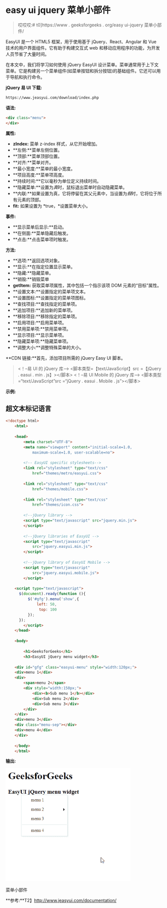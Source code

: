 # easy ui jquery 菜单小部件

> 哎哎哎:# t0]https://www . geeksforgeeks . org/easy ui-jquery 菜单小部件/

EasyUI 是一个 HTML5 框架，用于使用基于 jQuery、React、Angular 和 Vue 技术的用户界面组件。它有助于构建交互式 web 和移动应用程序的功能，为开发人员节省了大量时间。

在本文中，我们将学习如何使用 jQuery EasyUI 设计菜单。菜单通常用于上下文菜单。它是构建另一个菜单组件(如菜单按钮和拆分按钮)的基础组件。它还可以用于导航和执行命令。

**jQuery 易 UI 下载:**

```html
https://www.jeasyui.com/download/index.php
```

**语法:**

```html
<div class="menu">
</div>
```

**属性:**

*   **zIndex:** 菜单 z-index 样式，从它开始增加。
*   **左侧:**菜单左侧位置。
*   **顶部:**菜单顶部位置。
*   **对齐:**菜单对齐。
*   **最小宽度:**菜单的最小宽度。
*   **项目高度:**菜单项高度。
*   **持续时间:**它以毫秒为单位定义持续时间。
*   **隐藏菜单:**设置为*真*时，鼠标退出菜单时自动隐藏菜单。
*   **内联:**如果设置为真，它将停留在其父元素中，当设置为*假*时，它将位于所有元素的顶部。
*   **fit:** 如果设置为 *true，*设置菜单大小。

**事件:**

*   **显示菜单后显示:**启动。
*   **在侧面:**菜单隐藏后触发。
*   **点击:**点击菜单项时触发。

**方法:**

*   **选项:**返回选项对象。
*   **显示:**在指定位置显示菜单。
*   **隐藏:**隐藏菜单。
*   **销毁:**销毁菜单
*   **getItem:** 获取菜单项属性，其中包括一个指示该项 DOM 元素的“目标”属性。
*   **设置文本:**设置指定的菜单项文本。
*   **设置图标:**设置指定的菜单项图标。
*   **查找项目:**查找指定的菜单项。
*   **追加项目:**追加新的菜单项。
*   **移除项目:**移除指定的菜单项。
*   **启用项目:**启用菜单项。
*   **禁用菜单项:**禁用菜单项。
*   **显示项目:**显示菜单项。
*   **隐藏菜单项:**隐藏菜单项。
*   **调整大小:**调整特殊菜单的大小。

**CDN 链接:**首先，添加项目所需的 jQuery Easy UI 脚本。

> <！–易 UI 的 jQuery 库–>
> <脚本类型=【text/JavaScript】src =【jQuery . easui . min . js】></脚本>
> <！–易 UI Mobile 的 jQuery 库–>
> <脚本类型=“text/JavaScript”src =“jQuery . easui . Mobile . js”></脚本>

**示例:**

## 超文本标记语言

```html
<!doctype html> 
    <html> 

    <head> 
        <meta charset="UTF-8"> 
        <meta name="viewport" content="initial-scale=1.0, 
            maximum-scale=1.0, user-scalable=no"> 

        <!-- EasyUI specific stylesheets-->
        <link rel="stylesheet" type="text/css"
            href="themes/metro/easyui.css"> 

        <link rel="stylesheet" type="text/css"
            href="themes/mobile.css"> 

        <link rel="stylesheet" type="text/css"
            href="themes/icon.css"> 

        <!--jQuery library -->
        <script type="text/javascript" src="jquery.min.js"> 
        </script> 

        <!--jQuery libraries of EasyUI -->
        <script type="text/javascript"
            src="jquery.easyui.min.js"> 
        </script> 

        <!--jQuery library of EasyUI Mobile -->
        <script type="text/javascript"
            src="jquery.easyui.mobile.js"> 
        </script> 

    <script type="text/javascript"> 
      $(document).ready(function (){ 
          $('#gfg').menu('show',{
              left: 50,
               top: 100
          }); 
      }); 
        </script> 
    </head> 

    <body>

        <h1>GeeksforGeeks</h1>
        <h3>EasyUI jQuery menu widget</h3>

    <div id="gfg" class="easyui-menu" style="width:120px;">
    <div>menu 1</div>
    <div>
        <span>menu 2</span>
        <div style="width:150px;">
            <div><b>Sub menu 1</b></div>
            <div>Sub menu 2</div>
            <div>Sub menu 3</div>
        </div>
    </div>
    <div>menu 3</div>
    <div class="menu-sep"></div>
    <div>menu 4</div>
    </div>

    </body>
    </html>
```

**输出:**

![](img/d8b8cef05935d8f17766f0789f8e2d58.png)

菜单小部件

**参考:**T2】http://www.jeasyui.com/documentation/